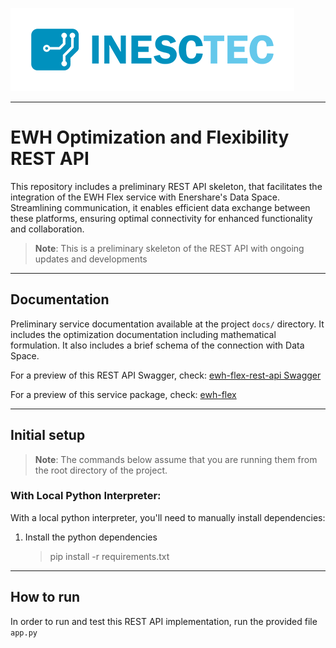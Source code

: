 ![INESC TEC](docs/figures/inesctec.png)
***

# EWH Optimization and Flexibility REST API


This repository includes a preliminary REST API skeleton, that facilitates the integration of the EWH Flex service with Enershare's
Data Space. Streamlining communication, it enables efficient data exchange between these platforms, ensuring optimal
connectivity for enhanced functionality and collaboration.

> **Note**:  This is a preliminary skeleton of the REST API with ongoing updates and developments
***

## Documentation

Preliminary service documentation available at the project ``docs/`` directory.
It includes the optimization documentation including mathematical formulation.
It also includes a brief schema of the connection with Data Space.

For a preview of this REST API Swagger, check: [ewh-flex-rest-api Swagger](https://cpes-power-and-energy-systems.github.io/ewh-flex-rest-api/)


For a preview of this service package, check: [ewh-flex](https://github.com/CPES-Power-and-Energy-Systems/ewh-flex)


***

## Initial setup

> **Note**:  The commands below assume that you are running them from the root directory of the project.

### With Local Python Interpreter:

With a local python interpreter, you'll need to manually install dependencies:

1. Install the python dependencies
    > pip install -r requirements.txt
   
***

## How to run

In order to run and test this REST API implementation, run the provided file ``app.py``